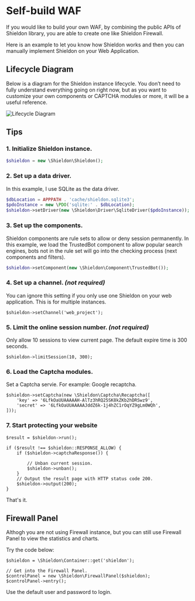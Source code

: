 # Self-build WAF

If you would like to build your own WAF, by combining the public APIs of Shieldon library, you are able to create one like Shieldon Firewall.

Here is an example to let you know how Shieldon works and then you can manually implement Shieldon on your Web Application.

## Lifecycle Diagram

Below is a diagram for the Shieldon instance lifecycle. You don’t need to fully understand everything going on right now, but as you want to customize your own components or CAPTCHA modules or more, it will be a useful reference.

![Lifecycle Diagram](https://i.imgur.com/9RLHFG1.png)

## Tips

### 1. Initialize Shieldon instance.

```php
$shieldon = new \Shieldon\Shieldon();
```

### 2. Set up a data driver.

In this example, I use SQLite as the data driver.

```php
$dbLocation = APPPATH . 'cache/shieldon.sqlite3';
$pdoInstance = new \PDO('sqlite:' . $dbLocation);
$shieldon->setDriver(new \Shieldon\Driver\SqliteDriver($pdoInstance));
```

### 3. Set up the components.

Shieldon components are rule sets to allow or deny session permanently. In this example, we load the TrustedBot component to allow popular search engines, bots not in the rule set will go into the checking process (next components and filters).

```php
$shieldon->setComponent(new \Shieldon\Component\TrustedBot());
```

### 4. Set up a channel. *(not required)*

You can ignore this setting if you only use one Shieldon on your web application. This is for multiple instances.

```
$shieldon->setChannel('web_project');
```

### 5. Limit the online session number. *(not required)*

Only allow 10 sessions to view current page. The default expire time is 300 seconds.

```
$shieldon->limitSession(10, 300);
```

### 6. Load the Captcha modules.

Set a Captcha servie. For example: Google recaptcha.

```
$shieldon->setCaptcha(new \Shieldon\Captcha\Recaptcha([
    'key' => '6LfkOaUUAAAAAH-AlTz3hRQ25SK8kZKb2hDRSwz9',
    'secret' => '6LfkOaUUAAAAAJddZ6k-1j4hZC1rOqYZ9gLm0WQh',
]));
```

### 7. Start protecting your website

```
$result = $shieldon->run();

if ($result !== $shieldon::RESPONSE_ALLOW) {
    if ($shieldon->captchaResponse()) {

        // Unban current session.
        $shieldon->unban();
    }
    // Output the result page with HTTP status code 200.
    $shieldon->output(200);
}
```

That's it.

## Firewall Panel

Althogh you are not using Firewall instance, but you can still use Firewall Panel to view the statistics and charts.

Try the code below:

```
$shieldon = \Shieldon\Container::get('shieldon');

// Get into the Firewall Panel.
$controlPanel = new \Shieldon\FirewallPanel($shieldon);
$controlPanel->entry();
```

Use the default user and password to login.